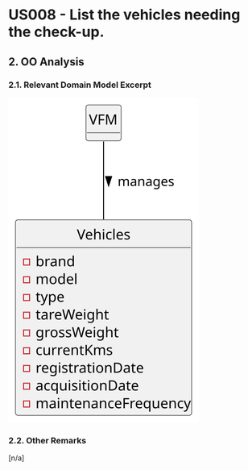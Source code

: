 # US008 - List the vehicles needing the check-up.

## 2. OO Analysis

### 2.1. Relevant Domain Model Excerpt 

![US008-DM](svg/us008-domain-model.svg)


### 2.2. Other Remarks

[n/a]